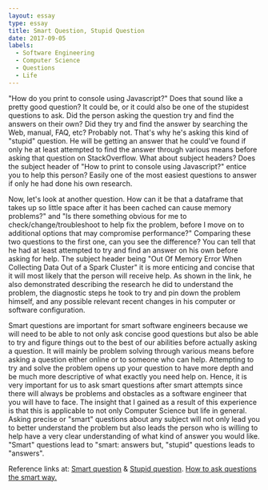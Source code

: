 ```yaml
---
layout: essay
type: essay
title: Smart Question, Stupid Question
date: 2017-09-05
labels:
  - Software Engineering
  - Computer Science
  - Questions
  - Life
---
```


"How do you print to console using Javascript?" Does that sound like a pretty good question? It could be, or it could also be one of the stupidest questions to ask. Did the person asking the question try and find the answers on their own? Did they try and find the answer by searching the Web, manual, FAQ, etc? Probably not. That's why he's asking this kind of "stupid" question. He will be getting an answer that he could've found if only he at least attempted to find the answer through various means before asking that question on StackOverflow. What about subject headers? Does the subject header of "How to print to console using Javascript?" entice you to help this person? Easily one of the most easiest questions to answer if only he had done his own research. 

Now, let's look at another question. How can it be that a dataframe that takes up so little space after it has been cached can cause memory problems?" and "Is there something obvious for me to check/change/troubleshoot to help fix the problem, before I move on to additional options that may compromise performance?" Comparing these two questions to the first one, can you see the difference? You can tell that he had at least attempted to try and find an answer on his own before asking for help. The subject header being "Out Of Memory Error When Collecting Data Out of a Spark Cluster" it is more enticing and concise that it will most likely that the person will receive help. As shown in the link, he also demonstrated describing the research he did to understand the problem, the diagnostic steps he took to try and pin down the problem himself, and any possible relevant recent changes in his computer or software configuration.

Smart questions are important for smart software engineers because we will need to be able to not only ask concise good questions but also be able to try and figure things out to the best of our abilities before actually asking a question. It will mainly be problem solving through various means before asking a question either online or to someone who can help. Attempting to try and solve the problem opens up your question to have more depth and be much more descriptive of what exactly you need help on. Hence, it is very important for us to ask smart questions after smart attempts since there will always be problems and obstacles as a software engineer that you will have to face. The insight that I gained as a result of this experience is that this is applicable to not only Computer Science but life in general. Asking precise or "smart" questions about any subject will not only lead you to better understand the problem but also leads the person who is willing to help have a very clear understanding of what kind of answer you would like. "Smart" questions lead to "smart: answers but, "stupid" questions leads to "answers".

Reference links at: <a href="https://stackoverflow.com/questions/45873155/out-of-memory-error-when-collecting-data-out-of-spark-cluster"><i class="large github icon"></i>Smart question</a> & <a href="https://stackoverflow.com/questions/34733505/how-to-print-to-console-using-javascript"><i class="large github icon"></i>Stupid question</a>. <a href="https://stackoverflow.com/questions/34733505/how-to-print-to-console-using-javascript"><i class="large github icon"></i>How to ask questions the smart way.</a>

